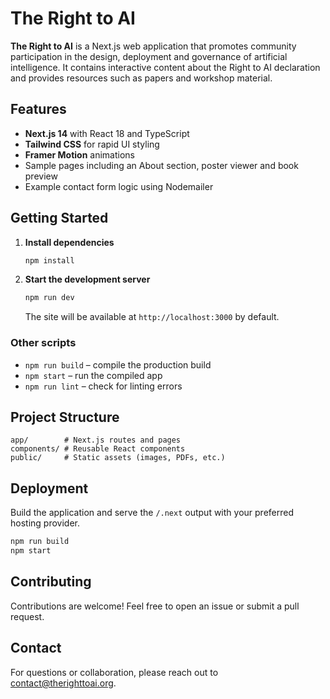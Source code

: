 # The Right to AI

**The Right to AI** is a Next.js web application that promotes community participation in the design, deployment and governance of artificial intelligence. It contains interactive content about the Right to AI declaration and provides resources such as papers and workshop material.

## Features

- **Next.js 14** with React 18 and TypeScript
- **Tailwind CSS** for rapid UI styling
- **Framer Motion** animations
- Sample pages including an About section, poster viewer and book preview
- Example contact form logic using Nodemailer

## Getting Started

1. **Install dependencies**
   ```bash
   npm install
   ```
2. **Start the development server**
   ```bash
   npm run dev
   ```
   The site will be available at `http://localhost:3000` by default.

### Other scripts

- `npm run build` – compile the production build
- `npm start` – run the compiled app
- `npm run lint` – check for linting errors

## Project Structure

```
app/        # Next.js routes and pages
components/ # Reusable React components
public/     # Static assets (images, PDFs, etc.)
```

## Deployment

Build the application and serve the `/.next` output with your preferred hosting provider.

```bash
npm run build
npm start
```

## Contributing

Contributions are welcome! Feel free to open an issue or submit a pull request.

## Contact

For questions or collaboration, please reach out to [contact@therighttoai.org](mailto:contact@therighttoai.org).

